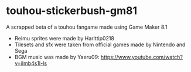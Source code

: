 # touhou-stickerbush-gm81
A scrapped beta of a touhou fangame made using Game Maker 8.1

- Reimu sprites were made by Harlttip0218 <br>
- Tilesets and sfx were taken from official games made by Nintendo and Sega <br>
- BGM music was made by Yaeru09: https://www.youtube.com/watch?v=ilmb4s1I-ls <br>
